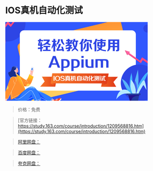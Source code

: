 # IOS真机自动化测试

![img](../../../assets/study163/free/558cbbdb98fe4b5abc54205740cb182e.jpg)

> 价格：免费

> [官方链接：https://study.163.com/course/introduction/1209568816.htm](https://study.163.com/course/introduction/1209568816.htm)

> [阿里网盘：]()

> [百度网盘：]()

> [夸克网盘：]()
